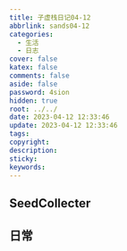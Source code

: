 ```yaml
---
title: 子虚栈日记04-12
abbrlink: sands04-12
categories:
  - 生活
  - 日志
cover: false
katex: false
comments: false
aside: false
password: 4sion
hidden: true
root: ../../
date: 2023-04-12 12:33:46
update: 2023-04-12 12:33:46
tags:
copyright:
description:
sticky:
keywords:
---
```


## SeedCollecter


## 日常